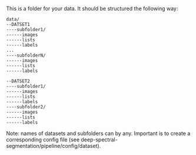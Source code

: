 This is a folder for your data.
It should be structured the following way:

```
data/
--DATSET1
----subfolder1/
------images
------lists
------labels
...
----subfolderN/
------images
------lists
------labels

--DATSET2
----subfolder1/
------images
------lists
------labels
----subfolder2/
------images
------lists
------labels
```

Note: names of datasets and subfolders can by any. Important is to create a corresponding config file (see deep-spectral-segmentation/pipeline/config/dataset).